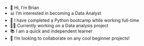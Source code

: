 - 👋 Hi, I’m Brian
- 📊 I’m interested in becoming a Data Analyst
- 🧠 I have completed a Python bootcamp while working full-time
- 👨‍💻 Currently working on a Data analysis project
- 📚 I am a quick and independent learner
- 💪 I’m looking to collaborate on any cool beginner projects!

<!---
JBBrian/JBBrian is a ✨ special ✨ repository because its `README.md` (this file) appears on your GitHub profile.
You can click the Preview link to take a look at your changes.
--->
